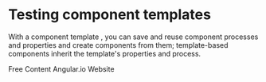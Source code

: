 # Testing component templates

With a component template , you can save and reuse component processes and properties and create components from them; template-based components inherit the template's properties and process.

<ResourceGroupTitle>Free Content</ResourceGroupTitle>
<BadgeLink badgeText='Read' colorScheme='yellow' href='https://angular.io/guide/architecture-components'>Angular.io Website</BadgeLink>

